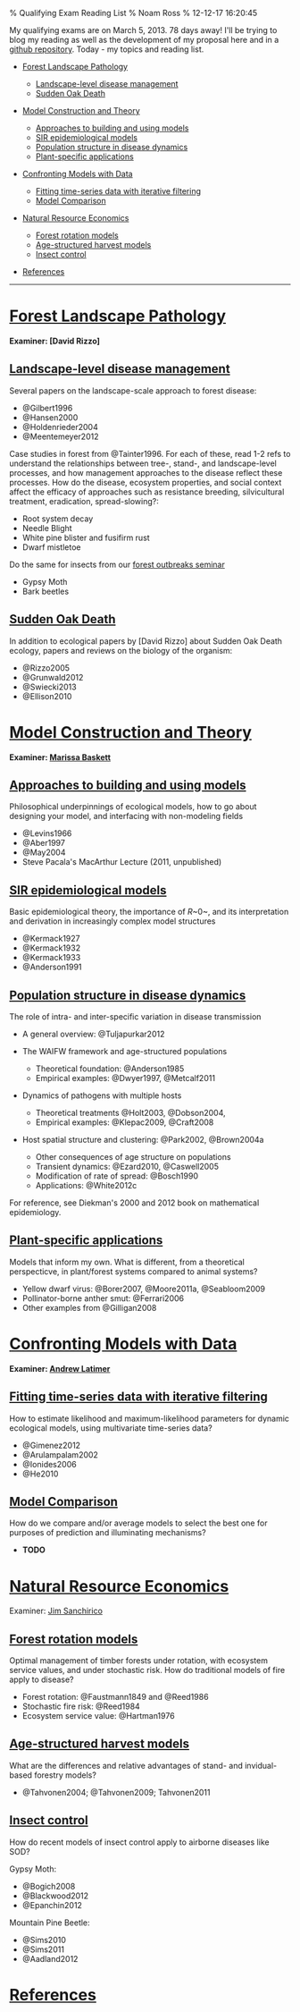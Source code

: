 % Qualifying Exam Reading List
% Noam Ross
% 12-12-17 16:20:45

My qualifying exams are on March 5, 2013. 78 days away! I'll be trying to blog
my reading as well as the development of my proposal here and in a [github
repository]. Today - my topics and reading list.

-   [Forest Landscape Pathology]
    -   [Landscape-level disease management]
    -   [Sudden Oak Death]

-   [Model Construction and Theory]
    -   [Approaches to building and using models]
    -   [SIR epidemiological models]
    -   [Population structure in disease dynamics]
    -   [Plant-specific applications]

-   [Confronting Models with Data]
    -   [Fitting time-series data with iterative filtering]
    -   [Model Comparison]

-   [Natural Resource Economics]
    -   [Forest rotation models]
    -   [Age-structured harvest models]
    -   [Insect control]

-   [References]

* * * * *

[Forest Landscape Pathology][1]
===============================

**Examiner: [David Rizzo]**

[Landscape-level disease management][1]
---------------------------------------

Several papers on the landscape-scale approach to forest disease:

-   @Gilbert1996
-   @Hansen2000
-   @Holdenrieder2004
-   @Meentemeyer2012

Case studies in forest from @Tainter1996. For each of these, read 1-2 refs to
understand the relationships between tree-, stand-, and landscape-level
processes, and how management approaches to the disease reflect these processes.
How do the disease, ecosystem properties, and social context affect the efficacy
of approaches such as resistance breeding, silvicultural treatment, eradication,
spread-slowing?:

-   Root system decay
-   Needle Blight
-   White pine blister and fusifirm rust
-   Dwarf mistletoe

Do the same for insects from our [forest outbreaks seminar]

-   Gypsy Moth
-   Bark beetles

[Sudden Oak Death][1]
---------------------

In addition to ecological papers by [David Rizzo] about Sudden Oak Death
ecology, papers and reviews on the biology of the organism:

-   @Rizzo2005
-   @Grunwald2012
-   @Swiecki2013
-   @Ellison2010

[Model Construction and Theory][1]
==================================

**Examiner: [Marissa Baskett]**

[Approaches to building and using models][1]
--------------------------------------------

Philosophical underpinnings of ecological models, how to go about designing your
model, and interfacing with non-modeling fields

-   @Levins1966
-   @Aber1997
-   @May2004
-   Steve Pacala's MacArthur Lecture (2011, unpublished)

[SIR epidemiological models][1]
-------------------------------

Basic epidemiological theory, the importance of *R*~0~, and its interpretation
and derivation in increasingly complex model structures

-   @Kermack1927
-   @Kermack1932
-   @Kermack1933
-   @Anderson1991

[Population structure in disease dynamics][1]
---------------------------------------------

The role of intra- and inter-specific variation in disease transmission

-   A general overview: @Tuljapurkar2012
-   The WAIFW framework and age-structured populations
    -   Theoretical foundation: @Anderson1985
    -   Empirical examples: @Dwyer1997, @Metcalf2011

-   Dynamics of pathogens with multiple hosts
    -   Theoretical treatments @Holt2003, @Dobson2004,
    -   Empirical examples: @Klepac2009, @Craft2008

-   Host spatial structure and clustering: @Park2002, @Brown2004a
    -   Other consequences of age structure on populations
    -   Transient dynamics: @Ezard2010, @Caswell2005
    -   Modification of rate of spread: @Bosch1990
    -   Applications: @White2012c

For reference, see Diekman's 2000 and 2012 book on mathematical epidemiology.

[Plant-specific applications][1]
--------------------------------

Models that inform my own. What is different, from a theoretical perspecticve,
in plant/forest systems compared to animal systems?

-   Yellow dwarf virus: @Borer2007, @Moore2011a, @Seabloom2009
-   Pollinator-borne anther smut: @Ferrari2006
-   Other examples from @Gilligan2008

[Confronting Models with Data][1]
=================================

**Examiner: [Andrew Latimer]**

[Fitting time-series data with iterative filtering][1]
------------------------------------------------------

How to estimate likelihood and maximum-likelihood parameters for dynamic
ecological models, using multivariate time-series data?

-   @Gimenez2012
-   @Arulampalam2002
-   @Ionides2006
-   @He2010

[Model Comparison][1]
---------------------

How do we compare and/or average models to select the best one for purposes of
prediction and illuminating mechanisms?

-   **TODO**

[Natural Resource Economics][1]
===============================

Examiner: [Jim Sanchirico]

[Forest rotation models][1]
---------------------------

Optimal management of timber forests under rotation, with ecosystem service
values, and under stochastic risk. How do traditional models of fire apply to
disease?

-   Forest rotation: @Faustmann1849 and @Reed1986
-   Stochastic fire risk: @Reed1984
-   Ecosystem service value: @Hartman1976

[Age-structured harvest models][1]
----------------------------------

What are the differences and relative advantages of stand- and invidual-based
forestry models?

-   @Tahvonen2004; @Tahvonen2009; Tahvonen2011

[Insect control][1]
-------------------

How do recent models of insect control apply to airborne diseases like SOD?

Gypsy Moth:

-   @Bogich2008
-   @Blackwood2012
-   @Epanchin2012

Mountain Pine Beetle:

-   @Sims2010
-   @Sims2011
-   @Aadland2012

[References][1]
===============

  [github repository]: http://github.com/noamross/openquals
  [Forest Landscape Pathology]: #forest-landscape-pathology
  [Landscape-level disease management]: #landscape-level-disease-management
  [Sudden Oak Death]: #sudden-oak-death
  [Model Construction and Theory]: #model-construction-and-theory
  [Approaches to building and using models]: #approaches-to-building-and-using-models
  [SIR epidemiological models]: #sir-epidemiological-models
  [Population structure in disease dynamics]: #population-structure-in-disease-dynamics
  [Plant-specific applications]: #plant-specific-applications
  [Confronting Models with Data]: #confronting-models-with-data
  [Fitting time-series data with iterative filtering]: #fitting-time-series-data-with-iterative-filtering
  [Model Comparison]: #model-comparison
  [Natural Resource Economics]: #natural-resource-economics
  [Forest rotation models]: #forest-rotation-models
  [Age-structured harvest models]: #age-structured-harvest-models
  [Insect control]: #insect-control
  [References]: #references
  [1]: #TOC
 
 
  [forest outbreaks seminar]: https://docs.google.com/document/d/1S53Wo2L7wQ1TMp56U2_gG02usamiDKcGiFC_2dc80h8/edit
  [Marissa Baskett]: http://www.des.ucdavis.edu/faculty/baskett/
  [Andrew Latimer]: http://www.plantsciences.ucdavis.edu/faculty/latimer/index.htm
  [Jim Sanchirico]: http://www.des.ucdavis.edu/faculty/Sanchirico/Index.htm
